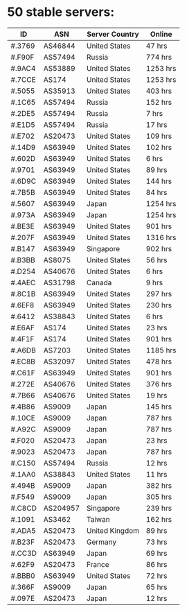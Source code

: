 # 50 stable servers:

| ID | ASN | Server Country | Online |
| ------ | ------ | ------ | ------ |
| #.3769 | AS46844 | United States | 47 hrs |
| #.F90F | AS57494 | Russia | 774 hrs |
| #.9AC4 | AS53889 | United States | 1253 hrs |
| #.7CCE | AS174 | United States | 1253 hrs |
| #.5055 | AS35913 | United States | 403 hrs |
| #.1C65 | AS57494 | Russia | 152 hrs |
| #.2DE5 | AS57494 | Russia | 7 hrs |
| #.E1D5 | AS57494 | Russia | 17 hrs |
| #.E702 | AS20473 | United States | 109 hrs |
| #.14D9 | AS63949 | United States | 102 hrs |
| #.602D | AS63949 | United States | 6 hrs |
| #.9701 | AS63949 | United States | 89 hrs |
| #.6D9C | AS63949 | United States | 144 hrs |
| #.7B5B | AS63949 | United States | 84 hrs |
| #.5607 | AS63949 | Japan | 1254 hrs |
| #.973A | AS63949 | Japan | 1254 hrs |
| #.BE3E | AS63949 | United States | 901 hrs |
| #.207F | AS63949 | United States | 1316 hrs |
| #.B147 | AS63949 | Singapore | 902 hrs |
| #.B3BB | AS8075 | United States | 56 hrs |
| #.D254 | AS40676 | United States | 6 hrs |
| #.4AEC | AS31798 | Canada | 9 hrs |
| #.8C1B | AS63949 | United States | 297 hrs |
| #.6EF8 | AS63949 | United States | 230 hrs |
| #.6412 | AS38843 | United States | 6 hrs |
| #.E6AF | AS174 | United States | 23 hrs |
| #.4F1F | AS174 | United States | 901 hrs |
| #.A6DB | AS7203 | United States | 1185 hrs |
| #.EC8B | AS32097 | United States | 478 hrs |
| #.C61F | AS63949 | United States | 901 hrs |
| #.272E | AS40676 | United States | 376 hrs |
| #.7B66 | AS40676 | United States | 19 hrs |
| #.4B86 | AS9009 | Japan | 145 hrs |
| #.10CE | AS9009 | Japan | 787 hrs |
| #.A92C | AS9009 | Japan | 787 hrs |
| #.F020 | AS20473 | Japan | 23 hrs |
| #.9023 | AS20473 | Japan | 787 hrs |
| #.C150 | AS57494 | Russia | 12 hrs |
| #.1AA0 | AS38843 | United States | 11 hrs |
| #.494B | AS9009 | Japan | 382 hrs |
| #.F549 | AS9009 | Japan | 305 hrs |
| #.C8CD | AS204957 | Singapore | 239 hrs |
| #.1091 | AS3462 | Taiwan | 162 hrs |
| #.ADA5 | AS20473 | United Kingdom | 89 hrs |
| #.B23F | AS20473 | Germany | 73 hrs |
| #.CC3D | AS63949 | Japan | 69 hrs |
| #.62F9 | AS20473 | France | 86 hrs |
| #.BBB0 | AS63949 | United States | 72 hrs |
| #.366F | AS9009 | Japan | 65 hrs |
| #.097E | AS20473 | Japan | 12 hrs |


